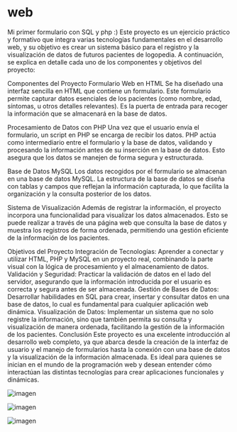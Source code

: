 # web
Mi primer formulario con SQL y php :)
Este proyecto es un ejercicio práctico y formativo que integra varias tecnologías fundamentales en el desarrollo web, y su objetivo es crear un sistema básico para el registro y la visualización de datos de futuros pacientes de logopedia. A continuación, se explica en detalle cada uno de los componentes y objetivos del proyecto:

Componentes del Proyecto
Formulario Web en HTML
Se ha diseñado una interfaz sencilla en HTML que contiene un formulario. Este formulario permite capturar datos esenciales de los pacientes (como nombre, edad, síntomas, u otros detalles relevantes). Es la puerta de entrada para recoger la información que se almacenará en la base de datos.

Procesamiento de Datos con PHP
Una vez que el usuario envía el formulario, un script en PHP se encarga de recibir los datos. PHP actúa como intermediario entre el formulario y la base de datos, validando y procesando la información antes de su inserción en la base de datos. Esto asegura que los datos se manejen de forma segura y estructurada.

Base de Datos MySQL
Los datos recogidos por el formulario se almacenan en una base de datos MySQL. La estructura de la base de datos se diseña con tablas y campos que reflejan la información capturada, lo que facilita la organización y la consulta posterior de los datos.

Sistema de Visualización
Además de registrar la información, el proyecto incorpora una funcionalidad para visualizar los datos almacenados. Esto se puede realizar a través de una página web que consulta la base de datos y muestra los registros de forma ordenada, permitiendo una gestión eficiente de la información de los pacientes.

Objetivos del Proyecto
Integración de Tecnologías: Aprender a conectar y utilizar HTML, PHP y MySQL en un proyecto real, combinando la parte visual con la lógica de procesamiento y el almacenamiento de datos.
Validación y Seguridad: Practicar la validación de datos en el lado del servidor, asegurando que la información introducida por el usuario es correcta y segura antes de ser almacenada.
Gestión de Bases de Datos: Desarrollar habilidades en SQL para crear, insertar y consultar datos en una base de datos, lo cual es fundamental para cualquier aplicación web dinámica.
Visualización de Datos: Implementar un sistema que no solo registre la información, sino que también permita su consulta y visualización de manera ordenada, facilitando la gestión de la información de los pacientes.
Conclusión
Este proyecto es una excelente introducción al desarrollo web completo, ya que abarca desde la creación de la interfaz de usuario y el manejo de formularios hasta la conexión con una base de datos y la visualización de la información almacenada. Es ideal para quienes se inician en el mundo de la programación web y desean entender cómo interactúan las distintas tecnologías para crear aplicaciones funcionales y dinámicas.


![imagen](https://github.com/user-attachments/assets/ef52fa84-3c80-4d43-999a-3616b9fb5881)

![imagen](https://github.com/user-attachments/assets/19451309-caf0-4844-8920-ecb921e6dbc2)

![imagen](https://github.com/user-attachments/assets/fafac0a8-e6ba-4517-a720-e3f986b6b781)
